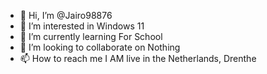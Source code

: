 - 👋 Hi, I’m @Jairo98876
- 👀 I’m interested in Windows 11
- 🌱 I’m currently learning For School
- 💞️ I’m looking to collaborate on Nothing
- 📫 How to reach me I AM live in the Netherlands, Drenthe

<!---
Jairo98876/Jairo98876 is a ✨ special ✨ repository because its `README.md` (this file) appears on your GitHub profile.
You can click the Preview link to take a look at your changes.
--->
